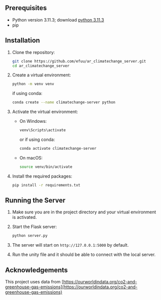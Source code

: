 ## Prerequisites

- Python version 3.11.3; download [python 3.11.3](https://www.python.org/ftp/python/3.11.3/python-3.11.3-amd64.exe)
- pip

## Installation

1. Clone the repository:
    ```bash
    git clone https://github.com/efuu/ar_climatechange_server.git
    cd ar_climatechange_server
    ```

2. Create a virtual environment:
    ```bash
    python -m venv venv
    ```

   if using conda:
   ```bash
   conda create --name climatechange-server python
   ```

4. Activate the virtual environment:

    - On Windows:
        ```bash
        venv\Scripts\activate
        ```
        or if using conda:
        ```bash
        conda activate climatechange-server
        ```
    - On macOS:
        ```bash
        source venv/bin/activate
        ```

5. Install the required packages:
    ```bash
    pip install -r requirements.txt
    ```

## Running the Server

1. Make sure you are in the project directory and your virtual environment is activated.

2. Start the Flask server:
    ```bash
    python server.py
    ```

3. The server will start on `http://127.0.0.1:5000` by default.

4. Run the unity file and it should be able to connect with the local server. 

## Acknowledgements

This project uses data from [https://ourworldindata.org/co2-and-greenhouse-gas-emissions](https://ourworldindata.org/co2-and-greenhouse-gas-emissions)
